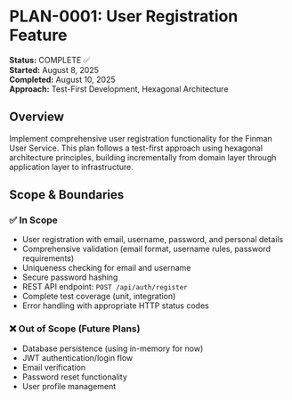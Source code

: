 # PLAN-0001: User Registration Feature

**Status:** COMPLETE ✅  
**Started:** August 8, 2025  
**Completed:** August 10, 2025  
**Approach:** Test-First Development, Hexagonal Architecture

## Overview

Implement comprehensive user registration functionality for the Finman User Service. This plan follows a test-first approach using hexagonal architecture principles, building incrementally from domain layer through application layer to infrastructure.

## Scope & Boundaries

### ✅ In Scope
- User registration with email, username, password, and personal details
- Comprehensive validation (email format, username rules, password requirements)
- Uniqueness checking for email and username
- Secure password hashing
- REST API endpoint: `POST /api/auth/register`
- Complete test coverage (unit, integration)
- Error handling with appropriate HTTP status codes

### ❌ Out of Scope (Future Plans)
- Database persistence (using in-memory for now)
- JWT authentication/login flow
- Email verification
- Password reset functionality
- User profile management

